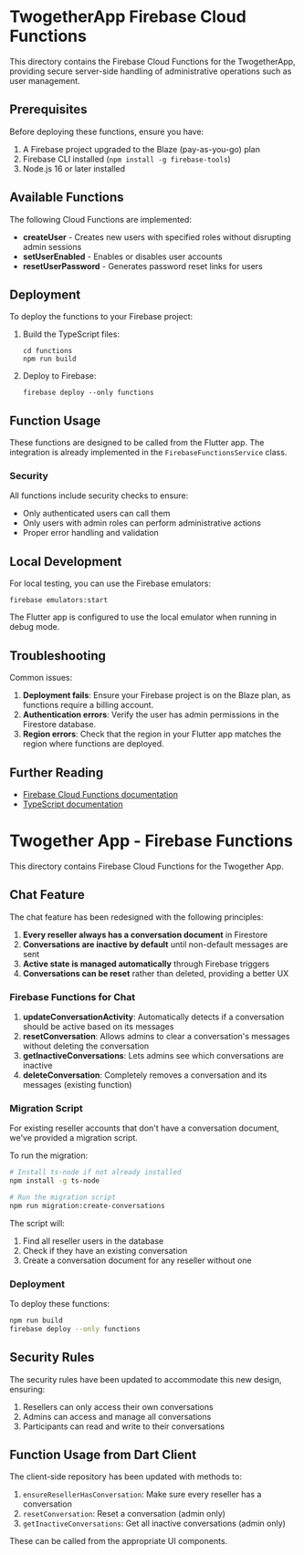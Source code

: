 # TwogetherApp Firebase Cloud Functions

This directory contains the Firebase Cloud Functions for the TwogetherApp, providing secure server-side handling of administrative operations such as user management.

## Prerequisites

Before deploying these functions, ensure you have:

1. A Firebase project upgraded to the Blaze (pay-as-you-go) plan
2. Firebase CLI installed (`npm install -g firebase-tools`)
3. Node.js 16 or later installed

## Available Functions

The following Cloud Functions are implemented:

- **createUser** - Creates new users with specified roles without disrupting admin sessions
- **setUserEnabled** - Enables or disables user accounts
- **resetUserPassword** - Generates password reset links for users

## Deployment

To deploy the functions to your Firebase project:

1. Build the TypeScript files:
   ```
   cd functions
   npm run build
   ```

2. Deploy to Firebase:
   ```
   firebase deploy --only functions
   ```

## Function Usage

These functions are designed to be called from the Flutter app. The integration is already implemented in the `FirebaseFunctionsService` class.

### Security

All functions include security checks to ensure:

- Only authenticated users can call them
- Only users with admin roles can perform administrative actions 
- Proper error handling and validation

## Local Development

For local testing, you can use the Firebase emulators:

```
firebase emulators:start
```

The Flutter app is configured to use the local emulator when running in debug mode.

## Troubleshooting

Common issues:

1. **Deployment fails**: Ensure your Firebase project is on the Blaze plan, as functions require a billing account.
2. **Authentication errors**: Verify the user has admin permissions in the Firestore database.
3. **Region errors**: Check that the region in your Flutter app matches the region where functions are deployed.

## Further Reading

- [Firebase Cloud Functions documentation](https://firebase.google.com/docs/functions)
- [TypeScript documentation](https://www.typescriptlang.org/docs/)

# Twogether App - Firebase Functions

This directory contains Firebase Cloud Functions for the Twogether App.

## Chat Feature

The chat feature has been redesigned with the following principles:

1. **Every reseller always has a conversation document** in Firestore
2. **Conversations are inactive by default** until non-default messages are sent
3. **Active state is managed automatically** through Firebase triggers 
4. **Conversations can be reset** rather than deleted, providing a better UX

### Firebase Functions for Chat

1. **updateConversationActivity**: Automatically detects if a conversation should be active based on its messages
2. **resetConversation**: Allows admins to clear a conversation's messages without deleting the conversation
3. **getInactiveConversations**: Lets admins see which conversations are inactive
4. **deleteConversation**: Completely removes a conversation and its messages (existing function)

### Migration Script

For existing reseller accounts that don't have a conversation document, we've provided a migration script.

To run the migration:

```bash
# Install ts-node if not already installed
npm install -g ts-node

# Run the migration script 
npm run migration:create-conversations
```

The script will:
1. Find all reseller users in the database
2. Check if they have an existing conversation
3. Create a conversation document for any reseller without one

### Deployment

To deploy these functions:

```bash
npm run build
firebase deploy --only functions
```

## Security Rules

The security rules have been updated to accommodate this new design, ensuring:

1. Resellers can only access their own conversations
2. Admins can access and manage all conversations
3. Participants can read and write to their conversations

## Function Usage from Dart Client

The client-side repository has been updated with methods to:

1. `ensureResellerHasConversation`: Make sure every reseller has a conversation
2. `resetConversation`: Reset a conversation (admin only)
3. `getInactiveConversations`: Get all inactive conversations (admin only)

These can be called from the appropriate UI components. 